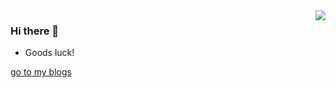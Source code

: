 <img align="right" src="https://github-readme-stats.vercel.app/api?username=jerryni&show_icons=true&icon_color=CE1D2D&text_color=718096&bg_color=ffffff&hide_title=true" />

### Hi there 👋

- Goods luck!

[go to my blogs](https://github.com/jerryni/blog/issues)

<!--
**jerryni/jerryni** is a ✨ _special_ ✨ repository because its `README.md` (this file) appears on your GitHub profile.

Here are some ideas to get you started:

- 🔭 I’m currently working on ...
- 🌱 I’m currently learning ...
- 👯 I’m looking to collaborate on ...
- 🤔 I’m looking for help with ...
- 💬 Ask me about ...
- 📫 How to reach me: ...
- 😄 Pronouns: ...
- ⚡ Fun fact: ...
-->
